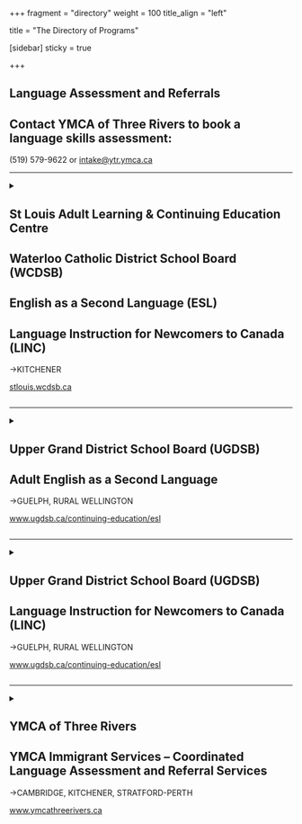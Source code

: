+++
fragment = "directory"
weight = 100
title_align = "left"

title = "The Directory of Programs"


[sidebar]
  sticky = true
  

+++

## Language Assessment and Referrals  
## Contact YMCA of Three Rivers to book a language skills assessment:  
(519) 579-9622 or intake@ytr.ymca.ca  

* * * * *   
  
<details>  
<summary>  
  
## St Louis Adult Learning & Continuing Education Centre  
## Waterloo Catholic District School Board (WCDSB)  
## English as a Second Language (ESL)  
## Language Instruction for Newcomers to Canada (LINC)  
→KITCHENER  
  
[stlouis.wcdsb.ca](stlouis.wcdsb.ca)  
  
</summary>  
  
#### What:  
- Improved English to strengthen open more work and professional opportunities, broaden education choices and strengthen community connections  
- FREE LINC / ESL classes for eligible students  
- English Language Classes for Literacy and Canadian Language Benchmark (CLB) 1-8 taught by TESL certified teachers  
- Reading, Writing, Listening & Speaking for English Language Learners at all CLB levels  
- Portfolio-based language assessment (PBLA) where real-world task-based learning determines CLB level progress  
- Licensed Child Care and Care for Newcomer Children available   
- In-person classes and limited online classes are offered at the locations stated for students CLB literacy to Level 8  
#### Who:  
Adults (18+ years) who’s English has been assessed at any Canadian Language Benchmark (CLB) level and is a Convention Refugee, Refugee Claimant or Permanent Resident, or Landed Immigrant or Canadian Citizen not born in Canada and English is not your first language.  
#### When:  
**September to June (school year)**  
- Monday ‒ Thursday at 8:45am‒11:45am/ Friday at 10:00am‒11:45am (mornings)  
- Monday ‒ Thursday at 12:30pm‒3:00pm/ Friday at 12:30pm‒2:00pm (afternoons)  
- Tuesday & Wednesday at 6:30pm‒8:30pm (evening).  
  
**Summer school for ESL**  
July 2‒26, 2024   
- Monday ‒ Friday  
- Visit website in April for class schedules.  
  
**Registration:**  
Contact the YMCA Language Assessment Centre for a FREE language assessment. They will tell you your CLB benchmark numbers.  
- Kitchener—(519) 579-9622  
- Cambridge—(519) 621-1621  
- intake@ytr.ymca.ca  
- Once English language assessment is completed, register online at the location that the YMCA directs you to register with. St. Louis will contact students as soon as possible when the online registration form is completed.   
#### Where:  
**St. Louis—Kitchener Main Campus**  
- (LINC – ALL CLB levels - Day only / ESL evening)  
- 80 Young Street (behind Kitchener City Hall)  
  
**St. Louis—Kitchener St. Mary’s Campus**  
- (ESL – Day only)   
- 77 Young Street (across the street from 80 Young Street)  
  
**St. Louis—Kitchener St. Francis Campus**  
- (LINC & ESL – Literacy to CLB 7 - Day only)  
- 154 Gatewood Road (corner of Blueridge Road West & Queen’s Boulevard)  
  
**Highland Baptist Church—Kitchener**  
- (LINC – Literacy to CLB 4 ‒ mornings only)   
- 135 Highland Road West (near St. Mary’s Hospital)  
- Online—contact ESL for details  
#### Ask For:  
esl.stlouis@wcdsb.ca  
(519) 745-1201  
ESL—ext. 229   
LINC—ext. 400  
  
</details>  
  
* * * * *  
  
<details>  
<summary>  
  
## Upper Grand District School Board (UGDSB)  
## Adult English as a Second Language  
→GUELPH, RURAL WELLINGTON  
  
www.ugdsb.ca/continuing-education/esl  
  
</summary>  
  
#### What:  
- Provincially-funded English as a Second Language program   
- Offer Classes from Foundational (ESL) Literacy to Canadian Language Benchmark 8   
- Classes are offered in-person and online  
#### Who:  
Learner must be 18+ years or a graduate of secondary school; must have a first language that is other than English; must be residing in Canada as a naturalized Canadian citizen, Permanent Resident, Convention Refugee or Refugee Claimant, or have arrived through the Live-in Caregiver program or Canada-Ukraine Authorization For Emergency Travel. Must first have a language assessment at Immigrant Services Guelph-Wellington.  
  
A tuition fee must be paid by those residing in Ontario as a temporary resident, as a visitor, on a study permit or work permit. Not all programs are open to temporary residents. Some exceptions for work permits may apply.  
#### When:  
**September ‒ June**  
- Monday ‒ Friday at 9:25am‒11:40am   
- Monday ‒ Friday at 12:30pm‒2:45pm  
- Monday ‒ Thursday at 4:00pm‒5:45pm  
- Mondays and Wednesdays at 6:45pm‒9:00pm  
- Classes are offered in July and August. Please contact us for days and times.  
#### Where:  
**St. George's Centre for ESL**  
21 King Street (all times)   
  
**Tytler Centre**  
131 Ontario Street (mornings)  
  
**Wellington Centre for Continuing Education**  
1428 Gordon Street (mornings)  
#### Ask For:  
Sheila Nicholas—Program Administrator, ESL and LINC Programs   
sheila.nicholas@ugdsb.on.ca  
(519) 766-9551  
  
</details>  
  
* * * * *  
  
<details>  
<summary>  
  
## Upper Grand District School Board (UGDSB)  
## Language Instruction for Newcomers to Canada (LINC)  
→GUELPH, RURAL WELLINGTON  
  
www.ugdsb.ca/continuing-education/esl  
  
</summary>  
  
#### What:  
- Offer Classes from Foundational (ESL) Literacy to Canadian Language Benchmark 8  
- Classes are offered in-person and online  
- Childminding available for eligible clients enrolled in in-person classes in the morning and afternoon  
- Federally funded by Immigration, Refugees and Citizenship Canada  
#### Who:  
Learner must be 18+ years or a graduate of secondary school; must have a first language that is other than English; must be residing in Canada as a Permanent Resident or Convention Refugee.  
Must first have a language assessment at Immigrant Services Guelph–Wellington.  
#### When:  
**September ‒ June**  
- Monday ‒ Friday at 9:25am‒11:40am  
- Monday ‒ Friday at 12:30pm‒2:45pm   
- Monday ‒ Thursday at 4:00pm‒5:45pm  
- Mondays and Wednesdays at 6:45pm‒9:00pm  
- Classes are offered in July and August. Please contact us for days and times.  
#### Where:  
**St. George’s Centre**—21 King Street
(all times)  
  
**Tytler Centre**—131 Ontario Street  
(mornings)  
#### Ask For:  
Sheila Nicholas—Program Administrator, ESL and LINC Programs   
sheila.nicholas@ugdsb.on.ca  
(519) 766-9551  
  
</details>  
  
* * * * *  
  
<details>  
<summary>  
  
## YMCA of Three Rivers  
## YMCA Immigrant Services – Coordinated Language Assessment and Referral Services  
→CAMBRIDGE, KITCHENER, STRATFORD-PERTH   
  
www.ymcathreerivers.ca  
  
</summary>  
  
#### What:  
**Programs offered**  
- Language Assessment  and Referral Services  
- Community and School Settlement Services   
- Community Connections   
#### Who:  
Adult Immigrants to Canada (18+ years)  
#### When:  
**Cambridge**  
- Monday ‒ Thursday (in person and remote services) at 8:30am‒4:30pm  
- Friday (remote only) at 8:30am‒12:00pm  
  
**Kitchener**  
- Monday ‒ Thursday (in person and remote services) at 8:30am‒4:30pm  
- Friday (remote only) at 8:30am‒12:00pm  
  
**Stratford–Perth**  
- Monday ‒ Thursday (in person and remote services) at 8:30am‒4:30pm  
- Friday (remote only) at 8:30am‒12:00pm  
#### Where:  
**Cambridge**—250 Hespeler Road  
  
**Kitchener**—800 King Street West, 3rd floor**  
  
**Stratford-Perth** —204 Downie Street**  
#### Ask For: 
**Cambridge** and **Stratford–Perth**  
Marian Rozman—Immigrant Services Lead  
newcomers@ytr.ymca.ca  
  
**Kitchener** and **Waterloo**  
Anna Schwarz—Immigrant Services Lead  
newcomers@ytr.ymca.ca  
  
To book a language skills assessment:  
Call (519) 579-9622   
or intake@ytr.ymca.ca  
  
  
</details>  



  
